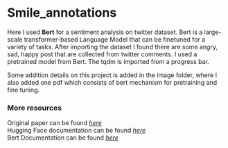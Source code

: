 # Smile_annotations

Here I used **Bert** for a sentiment analysis on twitter dataset. Bert is a large-scale transformer-based Language Model that can be finetuned for a variety of tasks. After importing the dataset I found there are some angry, sad, happy post that are collected from twitter comments. I used a pretrained model from Bert. The tqdm is imported from a progress bar.   

Some addition details on this project is added in the image folder, where I also added one pdf which consists of bert mechanism for pretraining and  fine tuning.     

### More resources    

Original paper can be found *[here](https://arxiv.org/abs/1810.04805)*    
Hugging Face documentation can be found *[here](https://huggingface.co/transformers/model_doc/bert.html)*    
Bert Documentation can be found *[here](https://characters.fandom.com/wiki/Bert_Sesame_Street)*
